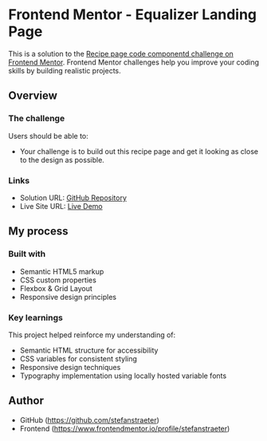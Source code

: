 # Frontend Mentor - Equalizer Landing Page

This is a solution to the [Recipe page code componentd challenge on Frontend Mentor](https://www.frontendmentor.io/challenges/equalizer-landing-page-7VJ4gp3DE).
Frontend Mentor challenges help you improve your coding skills by building realistic projects.

## Overview

### The challenge

Users should be able to:

- Your challenge is to build out this recipe page and get it looking as close to the design as possible.

### Links

- Solution URL: [GitHub Repository](https://github.com/stefanstraeter/Equalizer_Landing_Page)
- Live Site URL: [Live Demo](https://stefanstraeter.github.io/Equalizer_Landing_Page/)

## My process

### Built with

- Semantic HTML5 markup
- CSS custom properties
- Flexbox & Grid Layout
- Responsive design principles

### Key learnings

This project helped reinforce my understanding of:

- Semantic HTML structure for accessibility
- CSS variables for consistent styling
- Responsive design techniques
- Typography implementation using locally hosted variable fonts

## Author

- GitHub (https://github.com/stefanstraeter)
- Frontend (https://www.frontendmentor.io/profile/stefanstraeter)
